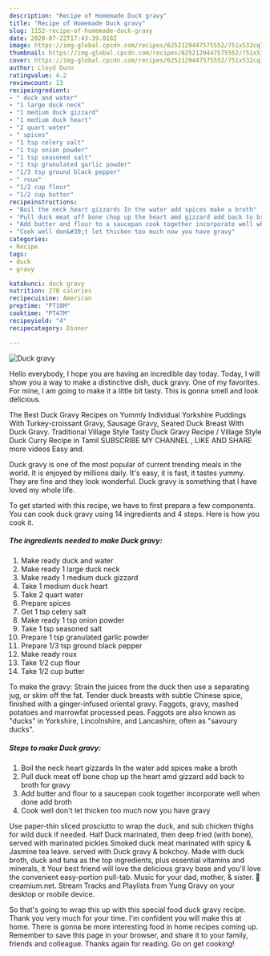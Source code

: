 ```yaml
---
description: "Recipe of Homemade Duck gravy"
title: "Recipe of Homemade Duck gravy"
slug: 1152-recipe-of-homemade-duck-gravy
date: 2020-07-22T17:43:39.018Z
image: https://img-global.cpcdn.com/recipes/6252129447575552/751x532cq70/duck-gravy-recipe-main-photo.jpg
thumbnail: https://img-global.cpcdn.com/recipes/6252129447575552/751x532cq70/duck-gravy-recipe-main-photo.jpg
cover: https://img-global.cpcdn.com/recipes/6252129447575552/751x532cq70/duck-gravy-recipe-main-photo.jpg
author: Lloyd Dunn
ratingvalue: 4.2
reviewcount: 13
recipeingredient:
- " duck and water"
- "1 large duck neck"
- "1 medium duck gizzard"
- "1 medium duck heart"
- "2 quart water"
- " spices"
- "1 tsp celery salt"
- "1 tsp onion powder"
- "1 tsp seasoned salt"
- "1 tsp granulated garlic powder"
- "1/3 tsp ground black pepper"
- " roux"
- "1/2 cup flour"
- "1/2 cup butter"
recipeinstructions:
- "Boil the neck heart gizzards In the water add spices make a broth"
- "Pull duck meat off bone chop up the heart amd gizzard add back to broth for gravy"
- "Add butter and flour to a saucepan cook together incorporate well when done add broth"
- "Cook well don&#39;t let thicken too much now you have gravy"
categories:
- Recipe
tags:
- duck
- gravy

katakunci: duck gravy 
nutrition: 278 calories
recipecuisine: American
preptime: "PT18M"
cooktime: "PT47M"
recipeyield: "4"
recipecategory: Dinner

---
```



![Duck gravy](https://img-global.cpcdn.com/recipes/6252129447575552/751x532cq70/duck-gravy-recipe-main-photo.jpg)

Hello everybody, I hope you are having an incredible day today. Today, I will show you a way to make a distinctive dish, duck gravy. One of my favorites. For mine, I am going to make it a little bit tasty. This is gonna smell and look delicious.

The Best Duck Gravy Recipes on Yummly Individual Yorkshire Puddings With Turkey-croissant Gravy, Sausage Gravy, Seared Duck Breast With Duck Gravy. Traditional Village Style Tasty Duck Gravy Recipe / Village Style Duck Curry Recipe in Tamil SUBSCRIBE MY CHANNEL , LIKE AND SHARE more videos Easy and.

Duck gravy is one of the most popular of current trending meals in the world. It is enjoyed by millions daily. It's easy, it is fast, it tastes yummy. They are fine and they look wonderful. Duck gravy is something that I have loved my whole life.


To get started with this recipe, we have to first prepare a few components. You can cook duck gravy using 14 ingredients and 4 steps. Here is how you cook it.

<!--inarticleads1-->

##### The ingredients needed to make Duck gravy:

1. Make ready  duck and water
1. Make ready 1 large duck neck
1. Make ready 1 medium duck gizzard
1. Take 1 medium duck heart
1. Take 2 quart water
1. Prepare  spices
1. Get 1 tsp celery salt
1. Make ready 1 tsp onion powder
1. Take 1 tsp seasoned salt
1. Prepare 1 tsp granulated garlic powder
1. Prepare 1/3 tsp ground black pepper
1. Make ready  roux
1. Take 1/2 cup flour
1. Take 1/2 cup butter


To make the gravy: Strain the juices from the duck then use a separating jug, or skim off the fat. Tender duck breasts with subtle Chinese spice, finished with a ginger-infused oriental gravy. Faggots, gravy, mashed potatoes and marrowfat processed peas. Faggots are also known as &#34;ducks&#34; in Yorkshire, Lincolnshire, and Lancashire, often as &#34;savoury ducks&#34;. 

<!--inarticleads2-->

##### Steps to make Duck gravy:

1. Boil the neck heart gizzards In the water add spices make a broth
1. Pull duck meat off bone chop up the heart amd gizzard add back to broth for gravy
1. Add butter and flour to a saucepan cook together incorporate well when done add broth
1. Cook well don&#39;t let thicken too much now you have gravy


Use paper-thin sliced prosciutto to wrap the duck, and sub chicken thighs for wild duck if needed. Half Duck marinated, then deep fried (with bone), served with marinated pickles Smoked duck meat marinated with spicy &amp; Jasmine tea leave. served with Duck gravy &amp; bokchoy. Made with duck broth, duck and tuna as the top ingredients, plus essential vitamins and minerals, it Your best friend will love the delicious gravy base and you&#39;ll love the convenient easy-portion pull-tab. Music for your dad, mother, &amp; sister. 🍯 creamium.net. Stream Tracks and Playlists from Yung Gravy on your desktop or mobile device. 

So that's going to wrap this up with this special food duck gravy recipe. Thank you very much for your time. I'm confident you will make this at home. There is gonna be more interesting food in home recipes coming up. Remember to save this page in your browser, and share it to your family, friends and colleague. Thanks again for reading. Go on get cooking!
